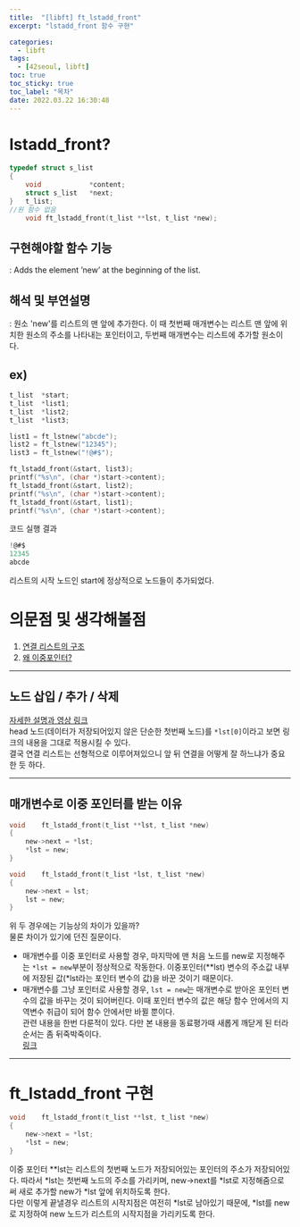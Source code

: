 ```yaml
---
title:  "[libft] ft_lstadd_front"
excerpt: "lstadd_front 함수 구현"

categories:
  - libft
tags:
  - [42seoul, libft]
toc: true
toc_sticky: true
toc_label: "목차"
date: 2022.03.22 16:30:48
---
```


# lstadd_front?

```c
typedef struct s_list
{
	void			*content;
	struct s_list	*next;
}	t_list;
//원 함수 없음
    void ft_lstadd_front(t_list **lst, t_list *new);
```

## 구현해야할 함수 기능    
:  Adds the element ’new’ at the beginning of the list.    

## 해석 및 부연설명    
:  원소 'new'를 리스트의 맨 앞에 추가한다. 이 때 첫번째 매개변수는 리스트 맨 앞에 위치한 원소의 주소를 나타내는 포인터이고, 두번째 매개변수는 리스트에 추가할 원소이다.    

## ex)    
```c
t_list	*start;
t_list	*list1;
t_list	*list2;
t_list	*list3;

list1 = ft_lstnew("abcde");
list2 = ft_lstnew("12345");
list3 = ft_lstnew("!@#$");

ft_lstadd_front(&start, list3);
printf("%s\n", (char *)start->content);
ft_lstadd_front(&start, list2);
printf("%s\n", (char *)start->content);
ft_lstadd_front(&start, list1);
printf("%s\n", (char *)start->content);
```
코드 실행 결과
```c
!@#$
12345
abcde
```
리스트의 시작 노드인 start에 정상적으로 노드들이 추가되었다.    

# 의문점 및 생각해볼점    
1. [연결 리스트의 구조](#노드-삽입--추가--삭제)    
2. [왜 이중포인터?](#매개변수로-이중-포인터를-받는-이유)

***

## 노드 삽입 / 추가 / 삭제
[자세한 설명과 영상 링크](https://opentutorials.org/module/1335/8821)    
head 노드(데이터가 저장되어있지 않은 단순한 첫번째 노드)를 `*lst[0]`이라고 보면 링크의 내용을 그대로 적용시킬 수 있다.    
결국 연결 리스트는 선형적으로 이루어져있으니 앞 뒤 연결을 어떻게 잘 하느냐가 중요한 듯 하다.    

***

## 매개변수로 이중 포인터를 받는 이유
```c
void	ft_lstadd_front(t_list **lst, t_list *new)
{
	new->next = *lst;
	*lst = new;
}

void	ft_lstadd_front(t_list *lst, t_list *new)
{
	new->next = lst;
	lst = new;
}
```
위 두 경우에는 기능상의 차이가 있을까?    
물론 차이가 있기에 던진 질문이다.    
* 매개변수를 이중 포인터로 사용할 경우, 마지막에 맨 처음 노드를 new로 지정해주는 `*lst = new`부분이 정상적으로 작동한다. 이중포인터(\*\*lst) 변수의 주소값 내부에 저장된 값(*lst라는 포인터 변수의 값)을 바꾼 것이기 때문이다.    
* 매개변수를 그냥 포인터로 사용할 경우, `lst = new`는 매개변수로 받아온 포인터 변수의 값을 바꾸는 것이 되어버린다. 이때 포인터 변수의 값은 해당 함수 안에서의 지역변수 취급이 되어 함수 안에서만 바뀔 뿐이다.    
관련 내용을 한번 다룬적이 있다. 다만 본 내용을 동료평가때 새롭게 깨닫게 된 터라 순서는 좀 뒤죽박죽이다.    
[링크](https://sueshinkr.github.io/libft/ft_lstsize/#%ED%95%A8%EC%88%98%EC%97%90-%EC%A0%84%EB%8B%AC%ED%95%98%EC%97%AC-%EA%B0%92-%EB%B0%94%EA%BE%B8%EA%B8%B0) 

***

# ft_lstadd_front 구현

```c
void	ft_lstadd_front(t_list **lst, t_list *new)
{
	new->next = *lst;
	*lst = new;
}

```
이중 포인터 **lst는 리스트의 첫번째 노드가 저장되어있는 포인터의 주소가 저장되어있다. 따라서 *lst는 첫번째 노드의 주소를 가리키며, new->next를 *lst로 지정해줌으로써 새로 추가할 new가 *lst 앞에 위치하도록 한다.    
다만 이렇게 끝낼경우 리스트의 시작지점은 여전히 *lst로 남아있기 때문에, *lst를 new로 지정하여 new 노드가 리스트의 시작지점을 가리키도록 한다.    


